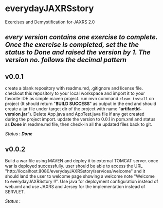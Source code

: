 # everydayJAXRSstory
Exercises and Demystification for JAXRS 2.0


_**every version contains one exercise to complete. Once the exercise is completed, set the the status to **Done** and raised the version by 1. The version no. follows the decimal pattern**_
---
## v0.0.1
create a blank repository with readme.md, .gitignore and license file. checkout this repository to your local workspace and import it to your	favorite IDE as simple maven project. run mvn command `clean install` on project (It should return "**BUILD SUCCESS**" as output in the end and should create a jar file under target dir of the project with name "**artifactId-version.jar**"). Delete App.java and AppTest.java file if any get created during the project import. update the version to 0.0.1 in pom.xml and status as **Done** in readme.md file, then check-in all the updated files back to git.

_Status_ : _**Done**_

## v0.0.2
Build a war file using MAVEN and deploy it to external TOMCAT server. once war is deployed successfully. user should be able to access the URL "http://localhost:8080/everydayJAXRSstory/services/welcome" and it should land the user to welcome page showing a welcome note "Welcome to everydayJAXRSstory !!". Use java for deployment configuration instead of web.xml and use JAXRS and Jersey for the implementation instead of SERVLET.

_Status_ : 
